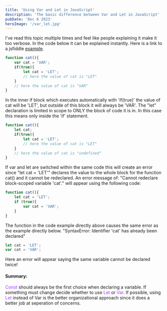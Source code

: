 ```yaml
---
title: 'Using Var and Let in JavaScript'
description: 'The basic difference between Var and Let in JavaScript'
pubDate: 'Dec 6 2023'
heroImage: '/var_let.jpg'
---
```


I've read this topic multiple times and feel like people explaining it make it too verbose.
In the code below it can be explained instantly. Here is a link to a jsfiddle 
<a href='https://jsfiddle.net/w40yLazr/1/'>example</a>.

```javascript
function cat(){
    var cat = 'VAR';
    if(true){
        let cat = 'LET';
        // here the value of cat is "LET"
    }
    // here the value of cat is "VAR"
}
```
In the inner if block which executes automatically with 'if(true)' the value of cat will be 'LET', but outside of this block it will always be 'VAR'.
The "let" declaration is limited in scope to ONLY the block of code it is in. In this case this means only inside the 'if' statement.


```javascript
function cat(){
    let cat;    
    if(true){
        let cat = 'LET';
        // here the value of cat is "LET"
    }
    // here the value of cat is "undefined"
}
```

If var and let are switched within the same code this will create an error since "let cat = 'LET'" declares the value to the whole block for the function cat() and it cannot be redeclared. An error message of: "Cannot redeclare block-scoped variable 'cat'." will appear using the following code:

```javascript
function cat(){
    let cat = 'LET';
    if (true){
        var cat = 'VAR';     
    }    
}
```

The function in the code example directly above causes the same error as the example directly below.
"SyntaxError: Identifier 'cat' has already been declared"

```javascript
let cat = 'LET';
var cat = 'VAR';
```

Here an error will appear saying the same variable cannot be declared twice!

<h4>Summary:</h4>
<span class="variable-color">Const</span> should always be the first choice when declaring a variable.
If something must change decide whether to use <span class="variable-color">Let</span> or <span class="variable-color">Var</span>. If possible, using <span class="variable-color">Let</span> instead 
of Var is the better organizational approach since it does a better job at seperation of concerns.



<style scoped>
.variable-color{
    color: rgb(168, 55, 247);
}
    
</style>